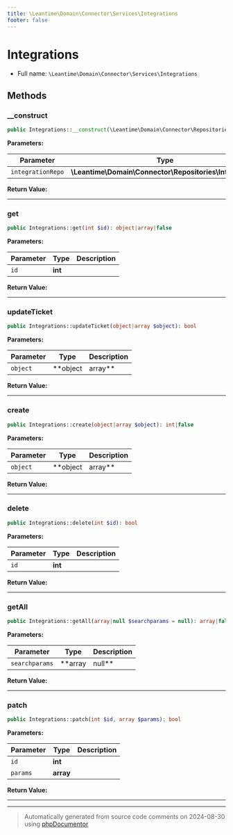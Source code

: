 ```yaml
---
title: \Leantime\Domain\Connector\Services\Integrations
footer: false
---
```


# Integrations





* Full name: `\Leantime\Domain\Connector\Services\Integrations`



## Methods

### __construct



```php
public Integrations::__construct(\Leantime\Domain\Connector\Repositories\Integrations $integrationRepo): mixed
```








**Parameters:**

| Parameter | Type | Description |
|-----------|------|-------------|
| `integrationRepo` | **\Leantime\Domain\Connector\Repositories\Integrations** |  |


**Return Value:**





---
### get



```php
public Integrations::get(int $id): object|array|false
```








**Parameters:**

| Parameter | Type | Description |
|-----------|------|-------------|
| `id` | **int** |  |


**Return Value:**





---
### updateTicket



```php
public Integrations::updateTicket(object|array $object): bool
```








**Parameters:**

| Parameter | Type | Description |
|-----------|------|-------------|
| `object` | **object|array** |  |


**Return Value:**





---
### create



```php
public Integrations::create(object|array $object): int|false
```








**Parameters:**

| Parameter | Type | Description |
|-----------|------|-------------|
| `object` | **object|array** |  |


**Return Value:**





---
### delete



```php
public Integrations::delete(int $id): bool
```








**Parameters:**

| Parameter | Type | Description |
|-----------|------|-------------|
| `id` | **int** |  |


**Return Value:**





---
### getAll



```php
public Integrations::getAll(array|null $searchparams = null): array|false
```








**Parameters:**

| Parameter | Type | Description |
|-----------|------|-------------|
| `searchparams` | **array|null** |  |


**Return Value:**





---
### patch



```php
public Integrations::patch(int $id, array $params): bool
```








**Parameters:**

| Parameter | Type | Description |
|-----------|------|-------------|
| `id` | **int** |  |
| `params` | **array** |  |


**Return Value:**





---


---
> Automatically generated from source code comments on 2024-08-30 using [phpDocumentor](http://www.phpdoc.org/)
